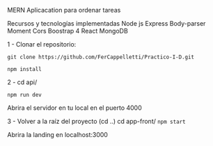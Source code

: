 MERN Aplicacation para ordenar tareas

Recursos y tecnologías implementadas
Node js
Express
Body-parser
Moment
Cors
Boostrap 4
React
MongoDB

1 - Clonar el repositorio:

```
git clone https://github.com/FerCappelletti/Practico-I-D.git
```
```
npm install
```

2 - cd api/
```
npm run dev
```

Abrira el servidor en tu local en el puerto 4000

3 - Volver a la raíz del proyecto (cd ..)
    cd app-front/
    ```
    npm start
    ```

Abrira la landing en localhost:3000


